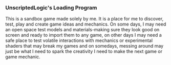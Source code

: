 ### UnscriptedLogic's Loading Program

This is a sandbox game made solely by me. It is a place for me to discover, test, play and create game ideas and mechanics. 
On some days, I may need an open space test models and materials-making sure they look good on screen and ready to import them to any game, on other days I may need a safe place 
to test volatile interactions with mechanics or experimental shaders that may break my games and on somedays, messing around may just be what I need to spark
the creativity I need to make the next game or game mechanic.
